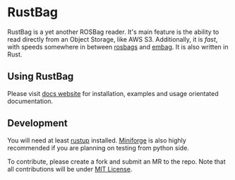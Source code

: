 # RustBag
RustBag is a yet another ROSBag reader. It's main feature is the ability to read directly from an Object Storage, like AWS S3.
Additionally, it is *fast*, with speeds somewhere in between [rosbags](https://ternaris.gitlab.io/rosbags/) and [embag](https://github.com/embarktrucks/embag).
It is also written in Rust.

## Using RustBag
Please visit [docs website](https://balbok0.github.io/rustbag) for installation, examples and usage orientated documentation.

## Development
You will need at least [rustup](https://rustup.rs/) installed. [Miniforge](https://github.com/conda-forge/miniforge?tab=readme-ov-file#download) is also highly recommended if you are planning on testing from python side.

To contribute, please create a fork and submit an MR to the repo. Note that all contributions will be under [MIT License](./LICENSE).
